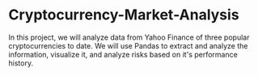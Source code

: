 # Cryptocurrency-Market-Analysis
In this project, we will analyze data from Yahoo Finance of three popular cryptocurrencies to date.  We will use Pandas to extract and analyze the information, visualize it, and analyze risks based on it's performance history.
